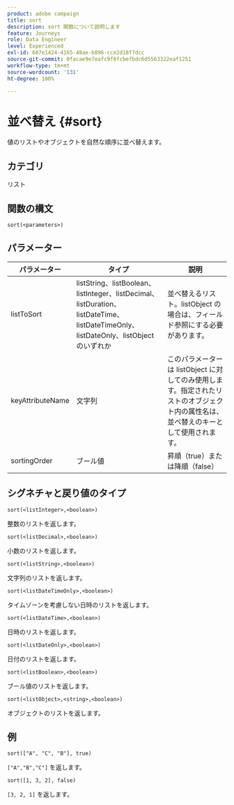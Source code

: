 ```yaml
---
product: adobe campaign
title: sort
description: sort 関数について説明します
feature: Journeys
role: Data Engineer
level: Experienced
exl-id: 607e1424-4165-48ae-b896-cce2d18f7dcc
source-git-commit: 0facae9e7eafc9f6fcbefbdc6d5563322eaf1251
workflow-type: tm+mt
source-wordcount: '131'
ht-degree: 100%

---
```


# 並べ替え {#sort}

値のリストやオブジェクトを自然な順序に並べ替えます。

## カテゴリ

リスト

## 関数の構文

`sort(<parameters>)`

## パラメーター

| パラメーター | タイプ | 説明 |
|-----------|------------------|------------------|
| listToSort | listString、listBoolean、listInteger、listDecimal、listDuration、listDateTime、listDateTimeOnly、listDateOnly、listObject のいずれか | 並べ替えるリスト。listObject の場合は、フィールド参照にする必要があります。 |
| keyAttributeName | 文字列 | このパラメーターは listObject に対してのみ使用します。指定されたリストのオブジェクト内の属性名は、並べ替えのキーとして使用されます。 |
| sortingOrder | ブール値 | 昇順（true）または降順（false） |

## シグネチャと戻り値のタイプ

`sort(<listInteger>,<boolean>)`

整数のリストを返します。

`sort(<listDecimal>,<boolean>)`

小数のリストを返します。

`sort(<listString>,<boolean>)`

文字列のリストを返します。

`sort(<listDateTimeOnly>,<boolean>)`

タイムゾーンを考慮しない日時のリストを返します。

`sort(<listDateTime>,<boolean>)`

日時のリストを返します。

`sort(<listDateOnly>,<boolean>)`

日付のリストを返します。

`sort(<listBoolean>,<boolean>)`

ブール値のリストを返します。

`sort(<listObject>,<string>,<boolean>)`

オブジェクトのリストを返します。

## 例

`sort(["A", "C", "B"], true)`

`["A","B","C"]` を返します。

`sort([1, 3, 2], false)`

`[3, 2, 1]` を返します。

